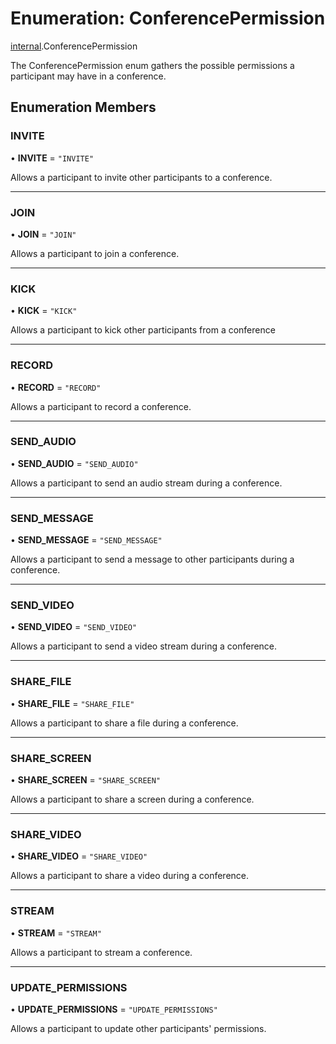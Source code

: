 # Enumeration: ConferencePermission

[internal](../modules/internal.md).ConferencePermission

The ConferencePermission enum gathers the possible permissions a participant may have in a conference.

## Enumeration Members

### INVITE

• **INVITE** = ``"INVITE"``

Allows a participant to invite other participants to a conference.

___

### JOIN

• **JOIN** = ``"JOIN"``

Allows a participant to join a conference.

___

### KICK

• **KICK** = ``"KICK"``

Allows a participant to kick other participants from a conference

___

### RECORD

• **RECORD** = ``"RECORD"``

Allows a participant to record a conference.

___

### SEND\_AUDIO

• **SEND\_AUDIO** = ``"SEND_AUDIO"``

Allows a participant to send an audio stream during a conference.

___

### SEND\_MESSAGE

• **SEND\_MESSAGE** = ``"SEND_MESSAGE"``

Allows a participant to send a message to other participants during a conference.

___

### SEND\_VIDEO

• **SEND\_VIDEO** = ``"SEND_VIDEO"``

Allows a participant to send a video stream during a conference.

___

### SHARE\_FILE

• **SHARE\_FILE** = ``"SHARE_FILE"``

Allows a participant to share a file during a conference.

___

### SHARE\_SCREEN

• **SHARE\_SCREEN** = ``"SHARE_SCREEN"``

Allows a participant to share a screen during a conference.

___

### SHARE\_VIDEO

• **SHARE\_VIDEO** = ``"SHARE_VIDEO"``

Allows a participant to share a video during a conference.

___

### STREAM

• **STREAM** = ``"STREAM"``

Allows a participant to stream a conference.

___

### UPDATE\_PERMISSIONS

• **UPDATE\_PERMISSIONS** = ``"UPDATE_PERMISSIONS"``

Allows a participant to update other participants' permissions.
